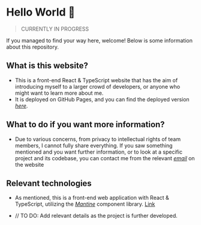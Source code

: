 <base target="_blank">

# Hello World 👋

> CURRENTLY IN PROGRESS

If you managed to find your way here, welcome! Below is some information about this repository.

## What is this website?

- This is a front-end React & TypeScript website that has the aim of introducing myself to a larger crowd of developers, or anyone who might want to learn more about me.
- It is deployed on GitHub Pages, and you can find the deployed version _[here](https://egesythn.github.io/website/)_.

## What to do if you want more information?

- Due to various concerns, from privacy to intellectual rights of team members, I cannot fully share everything. If you saw something mentioned and you want further information, or to look at a specific project and its codebase, you can contact me from the relevant _[email](mailto:dev_seyithan@outlook.com?subject=Web%20Contact:%20<Enter%20Subject%20Here>)_ on the website

## Relevant technologies

- As mentioned, this is a front-end web application with React & TypeScript, utilizing the _[Mantine](https://mantine.dev/)_ component library.
<a href="https://mantine.dev/" target="_blank" rel="noopener noreferrer">Link</a>

- // TO DO: Add relevant details as the project is further developed.
